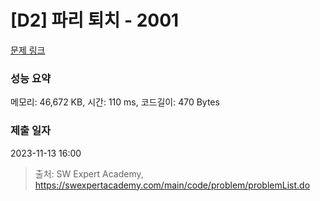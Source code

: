 # [D2] 파리 퇴치 - 2001 

[문제 링크](https://swexpertacademy.com/main/code/problem/problemDetail.do?contestProbId=AV5PzOCKAigDFAUq) 

### 성능 요약

메모리: 46,672 KB, 시간: 110 ms, 코드길이: 470 Bytes

### 제출 일자

2023-11-13 16:00



> 출처: SW Expert Academy, https://swexpertacademy.com/main/code/problem/problemList.do